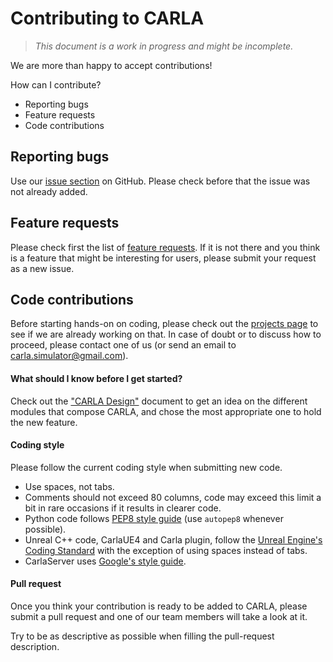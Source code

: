 Contributing to CARLA
=====================

> _This document is a work in progress and might be incomplete._

We are more than happy to accept contributions!

How can I contribute?

  * Reporting bugs
  * Feature requests
  * Code contributions

Reporting bugs
--------------

Use our [issue section](issueslink) on GitHub. Please check before that the
issue was not already added.

[issueslink]: https://github.com/carla-simulator/carla/issues

Feature requests
----------------

Please check first the list of [feature requests][frlink]. If it is not there
and you think is a feature that might be interesting for users, please submit
your request as a new issue.

[frlink]: https://github.com/carla-simulator/carla/issues?q=is%3Aissue+is%3Aopen+label%3A%22feature+request%22

Code contributions
------------------

Before starting hands-on on coding, please check out the
[projects page][projectslink] to see if we are already working on that. In case
of doubt or to discuss how to proceed, please contact one of us (or send an
email to carla.simulator@gmail.com).

[projectslink]: https://github.com/carla-simulator/carla/projects/1

#### What should I know before I get started?

Check out the ["CARLA Design"](carla_design.md) document to get an idea on the
different modules that compose CARLA, and chose the most appropriate one to hold
the new feature.

#### Coding style

Please follow the current coding style when submitting new code.

  * Use spaces, not tabs.
  * Comments should not exceed 80 columns, code may exceed this limit a bit in rare
occasions if it results in clearer code.
  * Python code follows [PEP8 style guide](https://www.python.org/dev/peps/pep-0008/) (use `autopep8` whenever possible).
  * Unreal C++ code, CarlaUE4 and Carla plugin, follow the [Unreal Engine's Coding Standard](https://docs.unrealengine.com/latest/INT/Programming/Development/CodingStandard/) with the exception of using spaces instead of tabs.
  * CarlaServer uses [Google's style guide](https://google.github.io/styleguide/cppguide.html).

#### Pull request

Once you think your contribution is ready to be added to CARLA, please submit a
pull request and one of our team members will take a look at it.

Try to be as descriptive as possible when filling the pull-request description.

